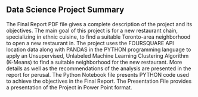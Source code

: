 ## Data Science Project Summary
The Final Report PDF file gives a complete description of the project and its objectives. The main goal of this project is for a new restaurant chain, specializing in ethnic cuisine, to find a suitable Toronto-area neighborhood to open a new restaurant in. The project uses the FOURSQUARE API location data along with PANDAS in the PYTHON programming language to apply an Unsupervised, Unlabeled Machine Learning Clustering Algorithm (K-Means) to find a suitable neighborhood for the new restaurant. More details as well as the recommendations of the analysis are presented in the report for perusal.
The Python Notebook file presents PYTHON code used to achieve the objectives in the Final Report.
The Presentation File provides a presentation of the Project in Power Point format.
